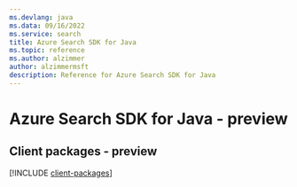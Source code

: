 ```yaml
---
ms.devlang: java
ms.data: 09/16/2022
ms.service: search
title: Azure Search SDK for Java
ms.topic: reference
ms.author: alzimmer
author: alzimmermsft
description: Reference for Azure Search SDK for Java
---
```

# Azure Search SDK for Java - preview

## Client packages - preview
[!INCLUDE [client-packages](search-client-index.md)]